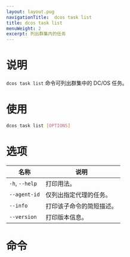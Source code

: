 ```yaml
---
layout: layout.pug
navigationTitle:  dcos task list
title: dcos task list
menuWeight: 2
excerpt: 列出群集内的任务
---
```


# 说明

`dcos task list` 命令可列出群集中的 DC/OS 任务。

# 使用

```bash
dcos task list [OPTIONS]
```

# 选项

| 名称 | 说明 |
|---------|-------------|
| `-h`, `--help` |  打印用法。 |
| `--agent-id`  |    仅列出指定代理的任务。 |
| `--info` | 打印该子命令的简短描述。|
| `--version` | 打印版本信息。|

# 命令

